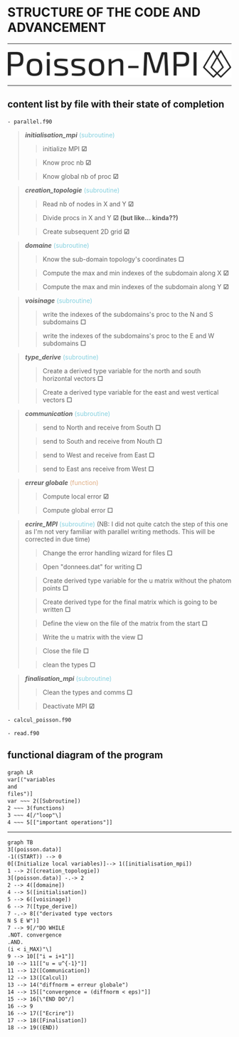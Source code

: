 # STRUCTURE OF THE CODE AND ADVANCEMENT
___
<img src="assets\poisson-mpi-high-resolution-logo-transparent.png" alt="MarineGEO circle logo">

___
## content list by file with their state of completion

    - parallel.f90
> ***initialisation_mpi*** <span style="color:#85d0df">(subroutine)</span>
>> initialize MPI  **&#9745;** 
>
>> Know proc nb **&#9745;**
>
>> Know global nb of proc **&#9745;**


> ***creation_topologie*** <span style="color:#85d0df">(subroutine)</span>
>> Read nb of nodes in X and Y **&#9745;**
>
>> Divide procs in X and Y **&#9745; (but like... kinda??)**
>
>> Create subsequent 2D grid **&#9745;**

> ***domaine*** <span style="color:#85d0df">(subroutine)</span>
>> Know the sub-domain topology's coordinates **&#9744;**
>
>> Compute the max and min indexes of the subdomain along X **&#9745;**
>
>> Compute the max and min indexes of the subdomain along Y **&#9745;**

> ***voisinage*** <span style="color:#85d0df">(subroutine)</span>
>> write the indexes of the subdomains's proc to the N and S subdomains **&#9744;**
>
>> write the indexes of the subdomains's proc to the E and W subdomains **&#9744;**

> ***type_derive*** <span style="color:#85d0df">(subroutine)</span>
>> Create a derived type variable for the north and south horizontal vectors **&#9744;**
>
>> Create a derived type variable for the east and west vertical vectors **&#9744;**

> ***communication*** <span style="color:#85d0df">(subroutine)</span>
>> send to North and receive from South **&#9744;**
>
>> send to South and receive from Nouth **&#9744;**
>
>> send to West and receive from East **&#9744;**
>
>> send to East ans receive from West **&#9744;**

> ***erreur globale*** <span style="color:#dfad85">(function)</span>
>> Compute local error **&#9745;**
>
>> Compute global error **&#9744;**

> ***ecrire_MPI*** <span style="color:#85d0df">(subroutine)</span>
> (NB: I did not quite catch the step of this one as I'm not very familiar with parallel writing methods. This will be corrected in due time)
>> Change the error handling wizard for files **&#9744;**
>
>> Open "donnees.dat" for writing **&#9744;**
>
>> Create derived type variable for the u matrix without the phatom points **&#9744;**
>
>> Create derived type for the final matrix which is going to be written **&#9744;**
>
>> Define the view on the file of the matrix from the start **&#9744;**
>
>> Write the u matrix with the view **&#9744;**
> 
>> Close the file **&#9744;**
>
>> clean the types **&#9744;**

> ***finalisation_mpi*** <span style="color:#85d0df">(subroutine)</span>
>> Clean the types and comms **&#9744;**
>
>> Deactivate MPI **&#9745;**


    - calcul_poisson.f90
>>

    - read.f90
>>

## functional diagram of the program
```mermaid
graph LR
var[("variables
and
files")]
var ~~~ 2([Subroutine])
2 ~~~ 3(functions)
3 ~~~ 4[/"loop"\]
4 ~~~ 5[["important operations"]]
```
___
```mermaid
graph TB
3[(poisson.data)]
-1((START)) --> 0
0[(Initialize local variables)]--> 1([initialisation_mpi])
1 --> 2([creation_topologie])
3[(poisson.data)] -.-> 2
2 --> 4([domaine])
4 --> 5([initialisation])
5 --> 6([voisinage])
6 --> 7([type_derive])
7 -.-> 8[("derivated type vectors 
N S E W")]
7 --> 9[/"DO WHILE 
.NOT. convergence
.AND.
(i < i_MAX)"\]
9 --> 10[["i = i+1"]]
10 --> 11[["u = u^{-1}"]]
11 --> 12([Communication])
12 --> 13([Calcul])
13 --> 14("diffnorm = erreur globale")
14 --> 15[["convergence = (diffnorm < eps)"]]
15 --> 16[\"END DO"/]
16 --> 9
16 --> 17(["Ecrire"])
17 --> 18([Finalisation])
18 --> 19((END))
```
